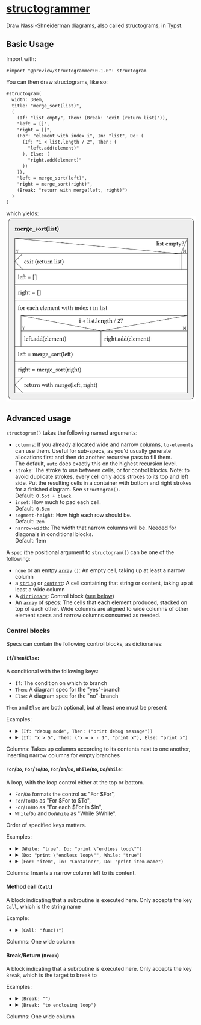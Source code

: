# [structogrammer](https://gitlab.com/czarlie/structogrammer)

Draw Nassi-Shneiderman diagrams, also called structograms, in Typst.

## Basic Usage

Import with:
```typ
#import "@preview/structogrammer:0.1.0": structogram
```

You can then draw structograms, like so:
```typ
#structogram(
  width: 30em,
  title: "merge_sort(list)",
  (
    (If: "list empty", Then: (Break: "exit (return list)")),
    "left = []",
    "right = []",
    (For: "element with index i", In: "list", Do: (
      (If: "i < list.length / 2", Then: (
        "left.add(element)"
      ), Else: (
        "right.add(element)"
      ))
    )),
    "left = merge_sort(left)",
    "right = merge_sort(right)",
    (Break: "return with merge(left, right)")
  )
)
```
which yields:<br>
![The structogram specified by the code above](examples/merge-sort.svg)

## Advanced usage

`structogram()` takes the following named arguments:
- `columns`:        If you already allocated wide and narrow columns, `to-elements`
                    can use them. Useful for sub-specs, as you'd usually generate
                    allocations first and then do another recursive pass to fill them. <br>
                    The default, `auto` does exactly this on the highest recursion level.
- `stroke`:         The stroke to use between cells, or for control blocks.
                    Note: to avoid duplicate strokes, every cell only adds strokes to
                    its top and left side. Put the resulting cells in a container with
                    bottom and right strokes for a finished diagram. See `structogram()`. <br>
                    Default: `0.5pt + black`
- `inset`:          How much to pad each cell. <br> Default: `0.5em`
- `segment-height`: How high each row should be. <br> Default: `2em`
- `narrow-width`:   The width that narrow columns will be. Needed for diagonals in
                    conditional blocks. <br>
                    Default: 1em

A `spec` (the positional argument to `structogram()`) can be one of the following:
- `none` or an emtpy [`array`](https://typst.app/docs/reference/foundations/array/) `()`:
  An empty cell,
  taking up at least a narrow column
- a [`string`](https://typst.app/docs/reference/foundations/str/) or [`content`](https://typst.app/docs/reference/foundations/content/):
  A cell containing that string or content,
  taking up at least a wide column
- A [`dictionary`](https://typst.app/docs/reference/foundations/dictionary/):
  Control block ([see below](#control-blocks))
- An [`array`](https://typst.app/docs/reference/foundations/array/) of specs:
  The cells that each element produced,
  stacked on top of each other. Wide columns
  are aligned to wide columns of other element
  specs and narrow columns consumed as needed.

### Control blocks

Specs can contain the following control blocks, as dictionaries:
#### `If`/`Then`/`Else`:

  A conditional with the following keys:

  - `If`: The condition on which to branch
  - `Then`: A diagram spec for the "yes"-branch
  - `Else`: A diagram spec for the "no"-branch

  `Then` and `Else` are both optional, but at least one must be present

  Examples: <ul>
  <li><details>
    <summary><code>(If: "debug mode", Then: ("print debug message"))</code></summary>
    <img src="examples/if-then.svg", alt="Structogram with an if-branch that prints a debug message if the condition debug mode is met">
  </details></li>
  <li><details>
    <summary><code>(If: "x > 5", Then: ("x = x - 1", "print x"), Else: "print x")</code></summary>
    <img src="examples/if-then-else.svg", alt="Structogram with an if-branch that decrements and prints x if x is smaller than 5 or else just prints x">
  </details></li>
  </ul>

  Columns: Takes up columns according to its contents next to one another,
  inserting narrow columns for empty branches

#### `For`/`Do`, `For`/`To`/`Do`, `For`/`In`/`Do`, `While`/`Do`, `Do`/`While`:

  A loop, with the loop control either at the top or bottom.

  - `For`/`Do` formats the control as "For $For",
  - `For`/`To`/`Do` as "For $For to $To",
  - `For`/`In`/`Do` as "For each $For in $In",
  - `While`/`Do` and `Do`/`While` as "While $While".

  Order of specified keys matters.

  Examples:<ul>
  <li><details>
    <summary><code>(While: "true", Do: "print \"endless loop\"")</code></summary>
    <img src="examples/while-do.svg", alt="Structogram that prints &quot;endless loop&quot; forever (while condition true). This is an entry-controlled loop">
  </details></li>
  <li><details>
    <summary><code>(Do: "print \"endless loop\"", While: "true")</code></summary>
    <img src="examples/do-while.svg", alt="Structogram that does the same but with an exit-controlled loop">
  </details></li>
  <li><details>
    <summary><code>(For: "item", In: "Container", Do: "print item.name")</code></summary>
    <img src="examples/for-in.svg", alt="Structogram that iterates over each item in a container and prints the item name">
  </details></li>
  </ul>

  Columns: Inserts a narrow column left to its content.

#### Method call (`Call`)

  A block indicating that a subroutine is executed here.
  Only accepts the key `Call`, which is the string name

  Example:<ul>
  <li><details>
    <summary><code>(Call: "func()")</code></summary>
    <img src="examples/call.svg", alt="Structogram that calls the &quot;func&quot; function">
  </details></li>
  </ul>

  Columns: One wide column

#### Break/Return (`Break`)

  A block indicating that a subroutine is executed here.
  Only accepts the key `Break`, which is the target to break to

  Examples:<ul>
  <li><details>
    <summary><code>(Break: "")</code></summary>
    <img src="examples/break.svg", alt="Structogram that indicates interrupting the control flow">
  </details></li>
  <li><details>
    <summary><code>(Break: "to enclosing loop")</code></summary>
    <img src="examples/break-to.svg", alt="Structogram that indicates interrupting the control flow, returning to the enclosing loop">
  </details></li>
  </ul>

  Columns: One wide column